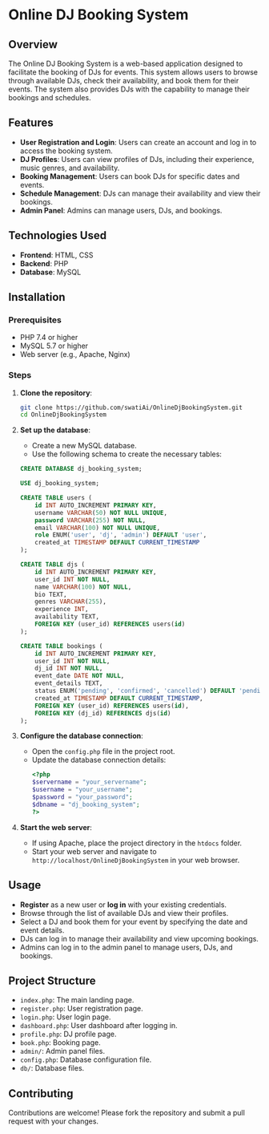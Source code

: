 # Online DJ Booking System

## Overview

The Online DJ Booking System is a web-based application designed to facilitate the booking of DJs for events. This system allows users to browse through available DJs, check their availability, and book them for their events. The system also provides DJs with the capability to manage their bookings and schedules.

## Features

- **User Registration and Login**: Users can create an account and log in to access the booking system.
- **DJ Profiles**: Users can view profiles of DJs, including their experience, music genres, and availability.
- **Booking Management**: Users can book DJs for specific dates and events.
- **Schedule Management**: DJs can manage their availability and view their bookings.
- **Admin Panel**: Admins can manage users, DJs, and bookings.

## Technologies Used

- **Frontend**: HTML, CSS
- **Backend**: PHP
- **Database**: MySQL

## Installation

### Prerequisites

- PHP 7.4 or higher
- MySQL 5.7 or higher
- Web server (e.g., Apache, Nginx)

### Steps

1. **Clone the repository**:
    ```sh
    git clone https://github.com/swatiAi/OnlineDjBookingSystem.git
    cd OnlineDjBookingSystem
    ```

2. **Set up the database**:
    - Create a new MySQL database.
    - Use the following schema to create the necessary tables:

    ```sql
    CREATE DATABASE dj_booking_system;

    USE dj_booking_system;

    CREATE TABLE users (
        id INT AUTO_INCREMENT PRIMARY KEY,
        username VARCHAR(50) NOT NULL UNIQUE,
        password VARCHAR(255) NOT NULL,
        email VARCHAR(100) NOT NULL UNIQUE,
        role ENUM('user', 'dj', 'admin') DEFAULT 'user',
        created_at TIMESTAMP DEFAULT CURRENT_TIMESTAMP
    );

    CREATE TABLE djs (
        id INT AUTO_INCREMENT PRIMARY KEY,
        user_id INT NOT NULL,
        name VARCHAR(100) NOT NULL,
        bio TEXT,
        genres VARCHAR(255),
        experience INT,
        availability TEXT,
        FOREIGN KEY (user_id) REFERENCES users(id)
    );

    CREATE TABLE bookings (
        id INT AUTO_INCREMENT PRIMARY KEY,
        user_id INT NOT NULL,
        dj_id INT NOT NULL,
        event_date DATE NOT NULL,
        event_details TEXT,
        status ENUM('pending', 'confirmed', 'cancelled') DEFAULT 'pending',
        created_at TIMESTAMP DEFAULT CURRENT_TIMESTAMP,
        FOREIGN KEY (user_id) REFERENCES users(id),
        FOREIGN KEY (dj_id) REFERENCES djs(id)
    );
    ```

3. **Configure the database connection**:
    - Open the `config.php` file in the project root.
    - Update the database connection details:
      ```php
      <?php
      $servername = "your_servername";
      $username = "your_username";
      $password = "your_password";
      $dbname = "dj_booking_system";
      ?>
      ```

4. **Start the web server**:
    - If using Apache, place the project directory in the `htdocs` folder.
    - Start your web server and navigate to `http://localhost/OnlineDjBookingSystem` in your web browser.

## Usage

- **Register** as a new user or **log in** with your existing credentials.
- Browse through the list of available DJs and view their profiles.
- Select a DJ and book them for your event by specifying the date and event details.
- DJs can log in to manage their availability and view upcoming bookings.
- Admins can log in to the admin panel to manage users, DJs, and bookings.

## Project Structure

- `index.php`: The main landing page.
- `register.php`: User registration page.
- `login.php`: User login page.
- `dashboard.php`: User dashboard after logging in.
- `profile.php`: DJ profile page.
- `book.php`: Booking page.
- `admin/`: Admin panel files.
- `config.php`: Database configuration file.
- `db/`: Database files.

## Contributing

Contributions are welcome! Please fork the repository and submit a pull request with your changes.


